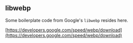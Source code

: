 ## libwebp

Some boilerplate code from Google's `libwebp` resides here.

[https://developers.google.com/speed/webp/download](https://developers.google.com/speed/webp/download)


